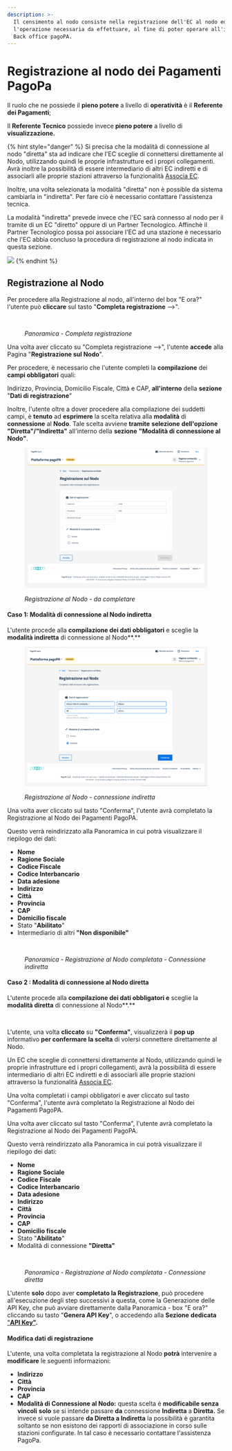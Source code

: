 ```yaml
---
description: >-
  Il censimento al nodo consiste nella registrazione dell'EC al nodo ed è
  l'operazione necessaria da effettuare, al fine di poter operare all'interno di
  Back office pagoPA.
---
```


# Registrazione al nodo dei Pagamenti PagoPa

Il ruolo che ne possiede il **pieno potere** a livello di **operatività** è il **Referente dei Pagamenti**;

Il **Referente Tecnico** possiede invece **pieno potere** a livello di **visualizzazione.**

{% hint style="danger" %}
Si precisa che la modalità di connessione al nodo "diretta" sta ad indicare che l'EC sceglie di connettersi direttamente al Nodo, utilizzando quindi le proprie infrastrutture ed i propri collegamenti. Avrà inoltre la possibilità di essere intermediario di altri EC indiretti e di associarli alle proprie stazioni attraverso la funzionalità [Associa EC](stazioni/associazione-di-un-ec-alla-stazione.md).

Inoltre, una volta selezionata la modalità "diretta" non è possible da sistema cambiarla in "indiretta". Per fare ciò è necessario contattare l'assistenza tecnica.

La modalità "indiretta" prevede invece che l'EC sarà connesso al nodo per il tramite di un EC "diretto" oppure di un Partner Tecnologico. Affinchè il Partner Tecnologico possa poi associare l'EC ad una stazione è necessario che l'EC abbia concluso la procedura di registrazione al nodo indicata in questa sezione.

![](../../.gitbook/assets/spaces\_TbHElktP96kviaIsxPFs\_uploads\_hL0lb3IbEe9mUYvUYQ9m\_image.webp)
{% endhint %}

## Registrazione al Nodo

Per procedere alla Registrazione al nodo, all'interno del box "E ora?" l'utente può **cliccare** sul tasto "**Completa registrazione** -->".

<figure><img src="../../.gitbook/assets/image (56).png" alt=""><figcaption><p><em>Panoramica - Completa registrazione</em></p></figcaption></figure>

Una volta aver cliccato su "Completa registrazione -->", l'utente **accede** alla Pagina "**Registrazione sul Nodo**".

Per procedere, è necessario che l'utente completi la **compilazione** dei **campi obbligatori** quali:

Indirizzo, Provincia, Domicilio Fiscale, Città e CAP, **all'interno** della **sezione** "**Dati di registrazione**"

Inoltre, l'utente oltre a dover procedere alla compilazione dei suddetti campi, è **tenuto** ad **esprimere** la scelta relativa alla **modalità** di **connessione** al **Nodo**. Tale scelta avviene **tramite** **selezione** **dell'opzione "Diretta"/"Indiretta"** all'interno della **sezione** **"Modalità di connessione al Nodo"**.

<figure><img src="../../.gitbook/assets/image (1) (1).png" alt=""><figcaption><p><em>Registrazione al Nodo - da completare</em></p></figcaption></figure>



#### Caso 1: Modalità di connessione al Nodo indiretta

L'utente procede alla **compilazione dei dati obbligatori** e sceglie la **modalità indiretta** di connessione al Nodo**.**

<figure><img src="../../.gitbook/assets/image (2) (1) (1).png" alt=""><figcaption><p><em>Registrazione al Nodo - connessione indiretta</em></p></figcaption></figure>

Una volta aver cliccato sul tasto "Conferma", l'utente avrà completato la Registrazione al Nodo dei Pagamenti PagoPA.

Questo verrà reindirizzato alla Panoramica in cui potrà visualizzare il riepilogo dei dati:

* **Nome**
* **Ragione Sociale**
* **Codice Fiscale**
* **Codice Interbancario**
* **Data adesione**
* **Indirizzo**
* **Città**
* **Provincia**
* **CAP**
* **Domicilio fiscale**
* Stato "**Abilitato**"
* Intermediario di altri **"Non disponibile"**

<figure><img src="../../.gitbook/assets/image (3) (1).png" alt=""><figcaption><p><em>Panoramica - Registrazione al Nodo completata - Connessione indiretta</em></p></figcaption></figure>

#### Caso 2 :  Modalità di connessione al Nodo diretta

L'utente procede alla **compilazione dei dati obbligatori e** sceglie la **modalità diretta** di connessione al Nodo**.**

<figure><img src="../../.gitbook/assets/image (4) (1).png" alt=""><figcaption></figcaption></figure>

L'utente, una volta **cliccato** su **"Conferma"**, visualizzerà il **pop up** informativo **per confermare la scelta** di volersi connettere direttamente al Nodo.&#x20;

&#x20;Un EC che sceglie di connettersi direttamente al Nodo, utilizzando quindi le proprie infrastrutture ed i propri collegamenti, avrà la possibilità di essere intermediario di altri EC indiretti e di associarli alle proprie stazioni attraverso la funzionalità [Associa EC](stazioni/associazione-di-un-ec-alla-stazione.md).

Una volta completati i campi obbligatori e aver cliccato sul tasto "Conferma", l'utente avrà completato la Registrazione al Nodo dei Pagamenti PagoPA.

Una volta aver cliccato sul tasto "Conferma", l'utente avrà completato la Registrazione al Nodo dei Pagamenti PagoPA.

Questo verrà reindirizzato alla Panoramica in cui potrà visualizzare il riepilogo dei dati:

* **Nome**
* **Ragione Sociale**
* **Codice Fiscale**
* **Codice Interbancario**
* **Data adesione**
* **Indirizzo**
* **Città**
* **Provincia**
* **CAP**
* **Domicilio fiscale**
* Stato "**Abilitato**"
* Modalità di connessione **"Diretta"**

<figure><img src="../../.gitbook/assets/image (5) (1).png" alt=""><figcaption><p><em>Panoramica - Registrazione al Nodo completata - Connessione diretta</em></p></figcaption></figure>

L'utente **solo** dopo aver **completato la Registrazione**, può procedere all'esecuzione degli step successivi a questa, come la Generazione delle API Key, che può avviare direttamente dalla Panoramica - box "E ora?" cliccando su tasto "**Genera API Key**", o accedendo alla **Sezione** **dedicata** ["**API Key"**](generazione-api-key.md)**.**

#### Modifica dati di registrazione

L'utente, una volta completata la registrazione al Nodo **potrà** intervenire a **modificare** le seguenti informazioni:

* **Indirizzo**
* **Città**
* **Provincia**
* **CAP**
* **Modalità di Connessione al Nodo:** questa scelta è **modificabile senza vincoli** **solo** se si intende passare **da** connessione **Indiretta** a **Diretta.** Se invece si vuole passare **da Diretta a Indiretta** la possibilità è garantita soltanto se non esistono dei rapporti di associazione in corso sulle stazioni  configurate. In tal caso è necessario contattare l'assistenza PagoPa.



####
